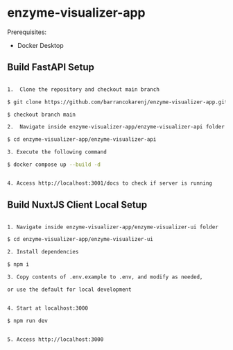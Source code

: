 # enzyme-visualizer-app

Prerequisites: 
 - Docker Desktop

## Build FastAPI Setup
```bash

1.  Clone the repository and checkout main branch

$ git clone https://github.com/barrancokarenj/enzyme-visualizer-app.git enzyme-visualizer-app

$ checkout branch main

2.  Navigate inside enzyme-visualizer-app/enzyme-visualizer-api folder

$ cd enzyme-visualizer-app/enzyme-visualizer-api

3. Execute the following command

$ docker compose up --build -d


4. Access http://localhost:3001/docs to check if server is running


```

## Build NuxtJS Client Local Setup

```bash

1. Navigate inside enzyme-visualizer-app/enzyme-visualizer-ui folder

$ cd enzyme-visualizer-app/enzyme-visualizer-ui

2. Install dependencies

$ npm i

3. Copy contents of .env.example to .env, and modify as needed, 

or use the default for local development


4. Start at localhost:3000

$ npm run dev


5. Access http://localhost:3000


```

